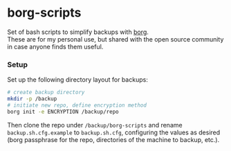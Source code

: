 # borg-scripts

Set of bash scripts to simplify backups with [borg](https://www.borgbackup.org/).  
These are for my personal use, but shared with the open source community in case anyone finds them useful.

### Setup

Set up the following directory layout for backups:
```bash
# create backup directory
mkdir -p /backup
# initiate new repo, define encryption method
borg init -e ENCRYPTION /backup/repo
```

Then clone the repo under `/backup/borg-scripts` and rename `backup.sh.cfg.example` to `backup.sh.cfg`, configuring the values as desired (borg passphrase for the repo, directories of the machine to backup, etc.).
